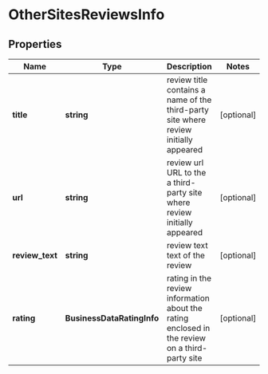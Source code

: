 # OtherSitesReviewsInfo

## Properties

| Name | Type | Description | Notes |
|------------ | ------------- | ------------- | -------------|
**title** | **string** | review title<br>contains a name of the third-party site where review initially appeared |[optional]|
**url** | **string** | review url<br>URL to the a third-party site where review initially appeared |[optional]|
**review_text** | **string** | review text<br>text of the review |[optional]|
**rating** | **BusinessDataRatingInfo** | rating in the review<br>information about the rating enclosed in the review on a third-party site |[optional]|